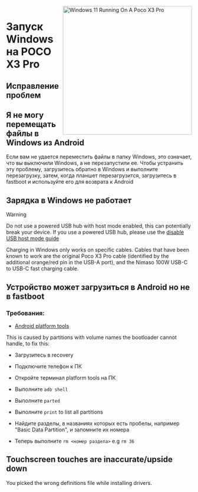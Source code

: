 <img align="right" src="https://github.com/woa-vayu/src_vayu_windows/blob/main/2PocoX3ProWindows.png" width="350" alt="Windows 11 Running On A Poco X3 Pro">


# Запуск Windows на POCO X3 Pro

## Исправление проблем 

## Я не могу перемещать файлы в Windows из Android 

 Если вам не удается переместить файлы в папку Windows, это означает, что вы выключили Windows, а не перезапустили ее. Чтобы устранить эту проблему, загрузитесь обратно в Windows и выполните перезагрузку, затем, когда планшет перезагрузится, загрузитесь в fastboot и используйте его для возврата к Android

## Зарядка в Windows не работает 
> [!WARNING]
> Do not use a powered USB hub with host mode enabled, this can potentially break your device. If you use a powered USB hub, please use the [disable USB host mode guide](/guide/Russian/additional-materials-ru.md#disabling-usb-host-mode)

Charging in Windows only works on specific cables. Cables that have been known to work are the original Poco X3 Pro cable (identified by the additional orange/red pin in the USB-A port), and the Nimaso 100W USB-C to USB-C fast charging cable.


## Устройство может загрузиться в Android но не в fastboot 

### Требования: 

- [Android platform tools](https://developer.android.com/studio/releases/platform-tools)


This is caused by partitions with volume names the bootloader cannot handle, to fix this:

- Загрузитесь в recovery

- Подключите телефон к ПК

- Откройте терминал platform tools на ПК

- Выполните ```adb shell```

- Выполните ```parted```

- Выполните ```print``` to list all partitions

- Найдите разделы, в названиях которых есть пробелы, например "Basic Data Partition", и запомните их номера 

- Теперь выполните ```rm <номер раздела>``` e.g ```rm 36```


## Touchscreen touches are inaccurate/upside down

You picked the wrong definitions file while installing drivers.
